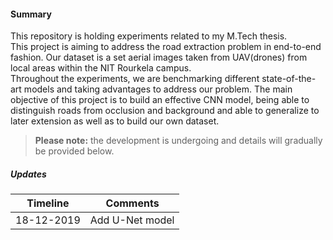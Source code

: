 #### Summary
This repository is holding experiments related to my M.Tech thesis. <br>
This project is aiming to address the road extraction problem in end-to-end fashion. 
Our dataset is a set aerial images taken from UAV(drones) from local areas within the NIT Rourkela campus.  
Throughout the experiments, we are benchmarking different state-of-the-art models and taking advantages to address our problem. 
The main objective of this project is to build an effective CNN model, being able to distinguish roads from occlusion and background
and able to generalize to later extension as well as to build our own dataset. 

> **Please note:** the development is undergoing and details will gradually be provided below. 

##### Updates
| Timeline | Comments |
| -------- | -------- |
| 18-12-2019 | Add U-Net model |

